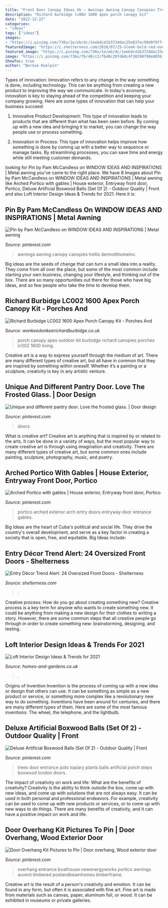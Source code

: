 ```yaml
---
title: "Front Door Canopy Ideas Uk ~ Awnings Awning Canopy Canopies Trellis Dermotthomeinc"
description: "Richard burbidge lc002 1600 apex porch canopy kit"
date: "2022-12-22"
categories:
- "ideas"
tags: ["ideas"]
images:
- "https://i.pinimg.com/736x/1e/eb/dc/1eebdcd1b3724dac25e837ec99d979ff--farmhouse-door-french-farmhouse.jpg"
featuredImage: "https://i.shelterness.com/2016/07/25-sleek-bold-red-oversized-front-door.jpg"
featured_image: "https://i.pinimg.com/736x/1e/eb/dc/1eebdcd1b3724dac25e837ec99d979ff--farmhouse-door-french-farmhouse.jpg"
image: "https://i.pinimg.com/736x/fb/40/c2/fb40c29fd68c4f30390798e8036f9ddd.jpg"
ShowToc: true
author: "Bernie Koelpin"
---
```



Types of innovation:
Innovation refers to any change in the way something is done, including technology. This can be anything from creating a new product to improving the way we communicate. In today's economy, innovation is key to staying ahead of the competition and keeping your company growing. Here are some types of innovation that can help your business succeed:
1. Innovative Product Development: This type of innovation leads to products that are different than what has been seen before. By coming up with a new idea and bringing it to market, you can change the way people use or process something.

2. Innovation in Process: This type of innovation helps improve how something is done by coming up with a better way to sequence or manage tasks. By streamlining processes, you can save time and energy while still meeting customer demands.


	

		
looking for Pin by Pam McCandless on WINDOW IDEAS AND INSPIRATIONS | Metal awning you've came to the right place. We have 8 Images about Pin by Pam McCandless on WINDOW IDEAS AND INSPIRATIONS | Metal awning like Arched Portico with gables | House exterior, Entryway front door, Portico, Deluxe Artificial Boxwood Balls (Set Of 2) - Outdoor Quality | Front and also Loft Interior Design Ideas &amp; Trends for 2021. Here it is:
		
    
## Pin By Pam McCandless On WINDOW IDEAS AND INSPIRATIONS | Metal Awning

<img loading=lazy src="https://i.pinimg.com/736x/d3/99/9d/d3999d056cbec012742c732052eb55fa.jpg" onerror="this.onerror=null;this.src='https://tse1.mm.bing.net/th?id=OIP.Cvt0-IivNuQi_KzH1CHnZgHaLD&amp;pid=15.1';" alt="Pin by Pam McCandless on WINDOW IDEAS AND INSPIRATIONS | Metal awning">

_Source: pinterest.com_

>awnings awning canopy canopies trellis dermotthomeinc. 

	

Big ideas are the seeds of change that can turn a small idea into a reality. They come from all over the place, but some of the most common include starting your own business, changing your lifestyle, and thinking out of the box. There are so many opportunities out there for those who have big ideas, and so few people who take the time to develop them.

    
## Richard Burbidge LC002 1600 Apex Porch Canopy Kit - Porches And

<img loading=lazy src="https://www.wonkeedonkeerichardburbidge.co.uk/media/catalog/product/cache/1/image/1800x/040ec09b1e35df139433887a97daa66f/0/0/00lc002.4.jpg" onerror="this.onerror=null;this.src='https://tse4.mm.bing.net/th?id=OIP.sK65HcvpE9bAsp1y-C8c9wHaL0&amp;pid=15.1';" alt="Richard Burbidge LC002 1600 Apex Porch Canopy Kit - Porches And">

_Source: wonkeedonkeerichardburbidge.co.uk_

>porch canopy apex outdoor kit burbidge richard canopies porches lc002 1600 living. 

	

Creative art is a way to express yourself through the medium of art. There are many different types of creative art, but all have in common that they are inspired by something within oneself. Whether it’s a painting or a sculpture, creativity is key in any artistic venture.

    
## Unique And Different Pantry Door. Love The Frosted Glass. | Door Design

<img loading=lazy src="https://i.pinimg.com/736x/1e/eb/dc/1eebdcd1b3724dac25e837ec99d979ff--farmhouse-door-french-farmhouse.jpg" onerror="this.onerror=null;this.src='https://tse1.mm.bing.net/th?id=OIP.TgNEGDUI1M_RYOHxi7mS2QHaLG&amp;pid=15.1';" alt="Unique and different pantry door. Love the frosted glass. | Door design">

_Source: pinterest.com_

>doors. 

	

What is creative art?
Creative art is anything that is inspired by or related to the arts. It can be done in a variety of ways, but the most popular way to create creative art is through using imagination and creativity. There are many different types of creative art, but some common ones include painting, sculpture, photography, music, and poetry.

    
## Arched Portico With Gables | House Exterior, Entryway Front Door, Portico

<img loading=lazy src="https://i.pinimg.com/736x/fb/40/c2/fb40c29fd68c4f30390798e8036f9ddd.jpg" onerror="this.onerror=null;this.src='https://tse1.mm.bing.net/th?id=OIP.riW85ojc0HFsklmbi7fBdwHaJ3&amp;pid=15.1';" alt="Arched Portico with gables | House exterior, Entryway front door, Portico">

_Source: pinterest.com_

>portico arched exterior arch entry doors entryway door entrance gables. 

	

Big Ideas are the heart of Cuba's political and social life. They drive the country's overall development, and serve as a key factor in creating a society that is open, free, and equitable. Big Ideas include:

    
## Entry Décor Trend Alert: 24 Oversized Front Doors - Shelterness

<img loading=lazy src="https://i.shelterness.com/2016/07/25-sleek-bold-red-oversized-front-door.jpg" onerror="this.onerror=null;this.src='https://tse1.mm.bing.net/th?id=OIP.XnGuGmYMma9QOpS6_IXfnAHaLG&amp;pid=15.1';" alt="Entry Décor Trend Alert: 24 Oversized Front Doors - Shelterness">

_Source: shelterness.com_

>. 

	

Creative process: How do you go about creating something new?
Creative process is a key term for anyone who wants to create something new. It could be anything from making a new design for their clothes to writing a story. However, there are some common steps that all creative people go through in order to create something new: brainstorming, designing, and testing.

    
## Loft Interior Design Ideas &amp; Trends For 2021

<img loading=lazy src="https://homes-and-gardens.co.uk/wp-content/uploads/2021/01/loft-design-ideas-7.jpg" onerror="this.onerror=null;this.src='https://tse1.mm.bing.net/th?id=OIP.0pjyKUqey_NjFSxxFCsVaAHaHz&amp;pid=15.1';" alt="Loft Interior Design Ideas &amp; Trends for 2021">

_Source: homes-and-gardens.co.uk_

>. 

	

Origins of Invention
Invention is the process of coming up with a new idea or design that others can use. It can be something as simple as a new product or service, or something more complex like a revolutionary new way to do something. Inventions have been around for centuries, and there are many different types of them. Here are some of the most famous inventions: The wheel, the telephone, and the lightbulb.

    
## Deluxe Artificial Boxwood Balls (Set Of 2) - Outdoor Quality | Front

<img loading=lazy src="https://i.pinimg.com/736x/5a/5e/e0/5a5ee07db34353601754eb9d231d20df--boxwood-topiary-topiary-trees.jpg" onerror="this.onerror=null;this.src='https://tse2.mm.bing.net/th?id=OIP.PZOagN0Tp1aNVKPA_AmBSgAAAA&amp;pid=15.1';" alt="Deluxe Artificial Boxwood Balls (Set Of 2) - Outdoor Quality | Front">

_Source: pinterest.com_

>trees door entrance pots topiary plants balls artificial porch steps boxwood london doors. 

	

The impact of creativity on work and life: What are the benefits of creativity?
Creativity is the ability to think outside the box, come up with new ideas, and come up with solutions that are not always easy. It can be used in both personal and professional endeavors. For example, creativity can be used to come up with new products or services, or to come up with new ways to do things. There are many benefits of creativity, and it can have a positive impact on work and life.

    
## Door Overhang Kit Pictures To Pin | Door Overhang, Wood Exterior Door

<img loading=lazy src="https://i.pinimg.com/originals/0d/dd/6b/0ddd6b7d2f6b387e9cc0663a4b57005f.jpg" onerror="this.onerror=null;this.src='https://tse3.mm.bing.net/th?id=OIP.x6l4lEMIIkSYg9Wd1N-2nAAAAA&amp;pid=15.1';" alt="Door Overhang Kit Pictures to Pin | Door overhang, Wood exterior door">

_Source: pinterest.com_

>overhang entrance boathouse newenergyworks portico awnings auvent timbered postandbeamhomes timberframe. 

	

Creative art is the result of a person's creativity and emotion. It can be found in any form, but often it is associated with fine art. Fine art is made from materials such as canvas, paper, aluminum foil, or wood. It can be exhibited in museums or private galleries.

